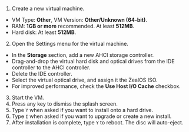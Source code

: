 1. Create a new virtual machine.
  * VM Type: **Other**, VM Version: **Other/Unknown (64-bit)**.
  * RAM: **1GB or more** recommended. At least **512MB**.
  * Hard disk: At least **512MB**.
2. Open the Settings menu for the virtual machine.
  * In the **Storage** section, add a new AHCI storage controller.
  * Drag-and-drop the virtual hard disk and optical drives from the IDE controller to the AHCI controller.
  * Delete the IDE controller.
  * Select the virtual optical drive, and assign it the ZealOS ISO.
  * For improved performance, check the **Use Host I/O Cache** checkbox.
3. Start the VM.
4. Press any key to dismiss the splash screen.
5. Type `Y` when asked if you want to install onto a hard drive.
6. Type `I` when asked if you want to upgrade or create a new install.
7. After installation is complete, type `Y` to reboot. The disc will auto-eject.